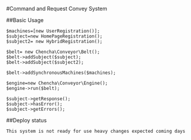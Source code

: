 #Command and Request Convey System

##Basic Usage

    $machines=[new UserRegistration()]; 
    $subject=new HomePageRegistration();
    $subject2= new HybridRegistration();
    
    $belt= new Chencha\Conveyor\Belt();
    $belt->addSubject($subject);
    $belt->addSubject($subject2);
  
    $belt->addSynchronousMachines($machines);
    
    $engine=new Chencha\Conveyor\Engine();
    $engine->run($belt);
    
    $subject->getResponse();
    $subject->hasError();
    $subject->getErrors();
    
##Deploy status

    This system is not ready for use heavy changes expected coming days
    
 
    
    
    